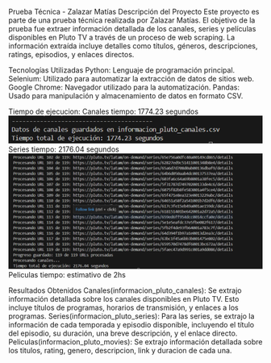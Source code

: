 Prueba Técnica - Zalazar Matías
Descripción del Proyecto
Este proyecto es parte de una prueba técnica realizada por Zalazar Matías. El objetivo de la prueba fue extraer información detallada de los canales, series y películas disponibles en Pluto TV a través de un proceso de web scraping. La información extraída incluye detalles como títulos, géneros, descripciones, ratings, episodios, y enlaces directos.

Tecnologías Utilizadas
Python: Lenguaje de programación principal.
Selenium: Utilizado para automatizar la extracción de datos de sitios web.
Google Chrome: Navegador utilizado para la automatización.
Pandas: Usado para manipulación y almacenamiento de datos en formato CSV.

Tiempo de ejecucion:
Canales tiempo: 1774.23 segundos
![alt text](tiempo_canales.png)
Series tiempo: 2176.04 segundos
![alt text](tiempo_series.png)
Peliculas tiempo: estimativo de 2hs

Resultados Obtenidos
Canales(informacion_pluto_canales):
Se extrajo información detallada sobre los canales disponibles en Pluto TV. Esto incluye títulos de programas, horarios de transmisión, y enlaces a los programas.
Series(informacion_pluto_series):
Para las series, se extrajo la información de cada temporada y episodio disponible, incluyendo el título del episodio, su duración, una breve descripción, y el enlace directo.
Peliculas(informacion_pluto_movies):
Se extrajo información detallada sobre los titulos, rating, genero, descripcion, link y duracion de cada una.